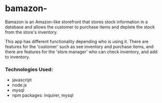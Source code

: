# bamazon-

Bamazon is an Amazon-like storefront that stores stock information in a database and allows the customer to purchase items and deplete the stock from the store's inventory. 

This app has different functionality depending who is using it. There are features for the 'customer' such as see inventory and purchase items, and there are features for the 'store manager' who can check inventory, and add to inventory. 

### Technologies Used:
* javascript
* node.js
* mysql
* npm packages: inquirer, mysql 

